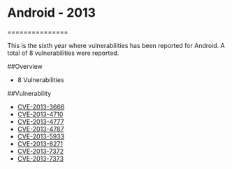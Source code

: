 # Android - 2013
===============

This is the sixth year where vulnerabilities has been reported for Android. 
A total of 8 vulnerabilities were reported.


##Overview
* 8 Vulnerabilities


  
##Vulnerability

* [CVE-2013-3666](3666/README.md)
* [CVE-2013-4710](4710/README.md)
* [CVE-2013-4777](4777/README.md)
* [CVE-2013-4787](4787/README.md)
* [CVE-2013-5933](5933/README.md)
* [CVE-2013-6271](6271/README.md)
* [CVE-2013-7372](7372/README.md)
* [CVE-2013-7373](7373/README.md)

 